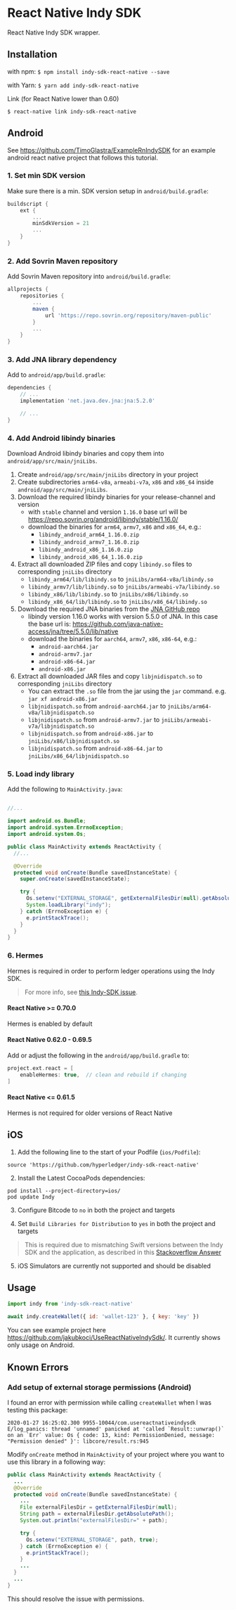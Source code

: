 # React Native Indy SDK

React Native Indy SDK wrapper.

## Installation

with npm:
`$ npm install indy-sdk-react-native --save`

with Yarn:
`$ yarn add indy-sdk-react-native`

Link (for React Native lower than 0.60)

`$ react-native link indy-sdk-react-native`

## Android

See https://github.com/TimoGlastra/ExampleRnIndySDK for an example android react native project that follows this tutorial.

### 1. Set min SDK version

Make sure there is a min. SDK version setup in `android/build.gradle`:

```groovy
buildscript {
    ext {
        ...
        minSdkVersion = 21
        ...
    }
}
```

### 2. Add Sovrin Maven repository

Add Sovrin Maven repository into `android/build.gradle`:

```groovy
allprojects {
    repositories {
        ...
        maven {
            url 'https://repo.sovrin.org/repository/maven-public'
        }
        ...
    }
}
```

### 3. Add JNA library dependency

Add to `android/app/build.gradle`:

```groovy
dependencies {
    // ...
    implementation 'net.java.dev.jna:jna:5.2.0'

    // ...
}
```

### 4. Add Android libindy binaries

Download Android libindy binaries and copy them into `android/app/src/main/jniLibs`.

1. Create `android/app/src/main/jniLibs` directory in your project
2. Create subdirectories `arm64-v8a`, `armeabi-v7a`, `x86` and `x86_64` inside `android/app/src/main/jniLibs`.
3. Download the required libindy binaries for your release-channel and version
   - with `stable` channel and version `1.16.0` base url will be https://repo.sovrin.org/android/libindy/stable/1.16.0/
   - download the binaries for `arm64`, `armv7`, `x86` and `x86_64`, e.g.:
     - `libindy_android_arm64_1.16.0.zip`
     - `libindy_android_armv7_1.16.0.zip`
     - `libindy_android_x86_1.16.0.zip`
     - `libindy_android_x86_64_1.16.0.zip`
4. Extract all downloaded ZIP files and copy `libindy.so` files to corresponding `jniLibs` directory
   - `libindy_arm64/lib/libindy.so` to `jniLibs/arm64-v8a/libindy.so`
   - `libindy_armv7/lib/libindy.so` to `jniLibs/armeabi-v7a/libindy.so`
   - `libindy_x86/lib/libindy.so` to `jniLibs/x86/libindy.so`
   - `libindy_x86_64/lib/libindy.so` to `jniLibs/x86_64/libindy.so`
5. Download the required JNA binaries from the [JNA GitHub repo](https://github.com/java-native-access/jna)
   - libindy version 1.16.0 works with version 5.5.0 of JNA. In this case the base url is: https://github.com/java-native-access/jna/tree/5.5.0/lib/native
   - download the binaries for `aarch64`, `armv7`, `x86`, `x86-64`, e.g.:
     - `android-aarch64.jar`
     - `android-armv7.jar`
     - `android-x86-64.jar`
     - `android-x86.jar`
6. Extract all downloaded JAR files and copy `libjnidispatch.so` to corresponding `jniLibs` directory
   - You can extract the `.so` file from the jar using the `jar` command. e.g. `jar xf android-x86.jar`
   - `libjnidispatch.so` from `android-aarch64.jar` to `jniLibs/arm64-v8a/libjnidispatch.so`
   - `libjnidispatch.so` from `android-armv7.jar` to `jniLibs/armeabi-v7a/libjnidispatch.so`
   - `libjnidispatch.so` from `android-x86.jar` to `jniLibs/x86/libjnidispatch.so`
   - `libjnidispatch.so` from `android-x86-64.jar` to `jniLibs/x86_64/libjnidispatch.so`

### 5. Load indy library

Add the following to `MainActivity.java`:

```java

//...

import android.os.Bundle;
import android.system.ErrnoException;
import android.system.Os;

public class MainActivity extends ReactActivity {
  //...

  @Override
  protected void onCreate(Bundle savedInstanceState) {
    super.onCreate(savedInstanceState);

    try {
      Os.setenv("EXTERNAL_STORAGE", getExternalFilesDir(null).getAbsolutePath(), true);
      System.loadLibrary("indy");
    } catch (ErrnoException e) {
      e.printStackTrace();
    }
  }
}
```

### 6. Hermes

Hermes is required in order to perform ledger operations using the Indy SDK.

> For more info, see [this Indy-SDK issue](https://github.com/hyperledger/indy-sdk/issues/2346#issuecomment-841000640).

#### React Native >= 0.70.0

Hermes is enabled by default

#### React Native 0.62.0 - 0.69.5

Add or adjust the following in the `android/app/build.gradle` to:

```gradle
project.ext.react = [
    enableHermes: true,  // clean and rebuild if changing
]
```

#### React Native <= 0.61.5

Hermes is not required for older versions of React Native


## iOS

1. Add the following line to the start of your Podfile (`ios/Podfile`):

```
source 'https://github.com/hyperledger/indy-sdk-react-native'
```

2. Install the Latest CocoaPods dependencies:

```
pod install --project-directory=ios/
pod update Indy
```

3. Configure Bitcode to `no` in both the project and targets

4. Set `Build Libraries for Distribution` to `yes` in both the project and targets

> This is required due to mismatching Swift versions between the Indy SDK and the application, as described in this [Stackoverflow Answer](https://stackoverflow.com/questions/58654714/module-compiled-with-swift-5-1-cannot-be-imported-by-the-swift-5-1-2-compiler/63305234#63305234)

5. iOS Simulators are currently not supported and should be disabled

## Usage

```javascript
import indy from 'indy-sdk-react-native'

await indy.createWallet({ id: 'wallet-123' }, { key: 'key' })
```

You can see example project here https://github.com/jakubkoci/UseReactNativeIndySdk/. It currently shows only usage on Android.

## Known Errors

### Add setup of external storage permissions (Android)

I found an error with permission while calling `createWallet` when I was testing this package:

```
2020-01-27 16:25:02.300 9955-10044/com.usereactnativeindysdk E/log_panics: thread 'unnamed' panicked at 'called `Result::unwrap()` on an `Err` value: Os { code: 13, kind: PermissionDenied, message: "Permission denied" }': libcore/result.rs:945
```

Modify `onCreate` method in `MainActivity` of your project where you want to use this library in a following way:

```java
public class MainActivity extends ReactActivity {
  ...
  @Override
  protected void onCreate(Bundle savedInstanceState) {
    ...
    File externalFilesDir = getExternalFilesDir(null);
    String path = externalFilesDir.getAbsolutePath();
    System.out.println("externalFilesDir=" + path);

    try {
      Os.setenv("EXTERNAL_STORAGE", path, true);
    } catch (ErrnoException e) {
      e.printStackTrace();
    }
    ...
  }
  ...
}
```

This should resolve the issue with permissions.

